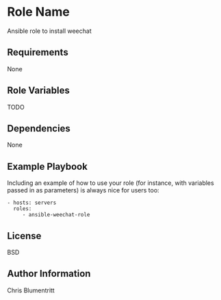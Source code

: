 Role Name
=========

Ansible role to install weechat

Requirements
------------

None

Role Variables
--------------

TODO

Dependencies
------------

None

Example Playbook
----------------

Including an example of how to use your role (for instance, with variables passed in as parameters) is always nice for users too:

    - hosts: servers
      roles:
         - ansible-weechat-role

License
-------

BSD

Author Information
------------------

Chris Blumentritt
